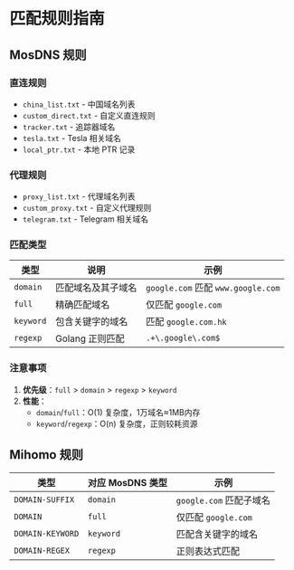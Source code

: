 # 匹配规则指南

## MosDNS 规则

### 直连规则
- `china_list.txt` - 中国域名列表  
- `custom_direct.txt` - 自定义直连规则  
- `tracker.txt` - 追踪器域名  
- `tesla.txt` - Tesla 相关域名  
- `local_ptr.txt` - 本地 PTR 记录

### 代理规则
- `proxy_list.txt` - 代理域名列表  
- `custom_proxy.txt` - 自定义代理规则  
- `telegram.txt` - Telegram 相关域名

### 匹配类型
| 类型     | 说明 | 示例 |
|----------|------|------|
| `domain` | 匹配域名及其子域名 | `google.com` 匹配 `www.google.com` |
| `full`   | 精确匹配域名 | 仅匹配 `google.com` |
| `keyword`| 包含关键字的域名 | 匹配 `google.com.hk` |
| `regexp` | Golang 正则匹配 | `.+\.google\.com$` |

### 注意事项
1. **优先级**：`full` > `domain` > `regexp` > `keyword`
2. **性能**：
   - `domain`/`full`：O(1) 复杂度，1万域名≈1MB内存
   - `keyword`/`regexp`：O(n) 复杂度，正则较耗资源

## Mihomo 规则
| 类型            | 对应 MosDNS 类型 | 示例 |
|-----------------|------------------|------|
| `DOMAIN-SUFFIX` | `domain`         | `google.com` 匹配子域名 |
| `DOMAIN`        | `full`           | 仅匹配 `google.com` |
| `DOMAIN-KEYWORD`| `keyword`        | 匹配含关键字的域名 |
| `DOMAIN-REGEX`  | `regexp`         | 正则表达式匹配 |